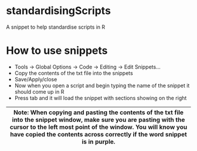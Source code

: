 # standardisingScripts
A snippet to help standardise scripts in R

# How to use snippets

- Tools -> Global Options -> Code -> Editing -> Edit Snippets…
- Copy the contents of the txt file into the snippets 
- Save/Apply/close
- Now when you open a script and begin typing the name of the snippet it should come up in R
- Press tab and it will load the snippet with sections showing on the right

| **Note**: When copying and pasting the contents of the txt file into the snippet window, make sure you are pasting with the cursor to the left most point of the window. You will know you have copied the contents across correctly if the word snippet is in purple. |
|---|
